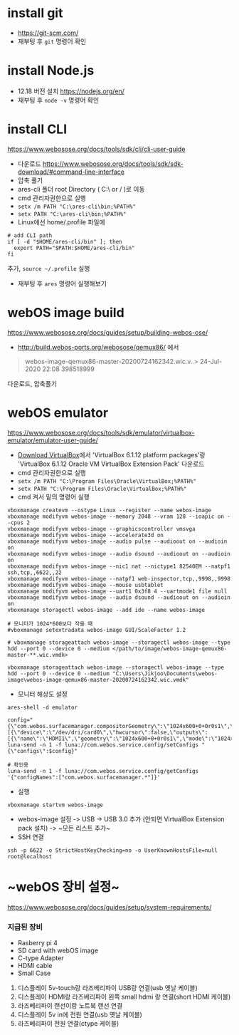 # install git
- https://git-scm.com/
- 재부팅 후 `git` 명령어 확인

# install Node.js
- 12.18 버전 설치 https://nodejs.org/en/
- 재부팅 후 `node -v` 명령어 확인

# install CLI
 https://www.webosose.org/docs/tools/sdk/cli/cli-user-guide
- 다운로드 https://www.webosose.org/docs/tools/sdk/sdk-download/#command-line-interface
- 압축 풀기
- ares-cli 폴더 root Directory ( C:\ or / )로 이동
- cmd 관리자권한으로 실행
- `setx /m PATH "C:\ares-cli\bin;%PATH%"`
- `setx PATH "C:\ares-cli\bin;%PATH%"`
- Linux에선 home/.profile 파일에 
```
# add CLI path
if [ -d "$HOME/ares-cli/bin" ]; then
  export PATH="$PATH:$HOME/ares-cli/bin"
fi
``` 
추가, `source ~/.profile` 실행
- 재부팅 후 `ares` 명령어 실행해보기


# webOS image build
https://www.webosose.org/docs/guides/setup/building-webos-ose/
- http://build.webos-ports.org/webosose/qemux86/   에서  
> webos-image-qemux86-master-20200724162342.wic.v..> 24-Jul-2020 22:08           398518999

다운로드, 압축풀기

# webOS emulator
 https://www.webosose.org/docs/tools/sdk/emulator/virtualbox-emulator/emulator-user-guide/
- [Download VirtualBox](https://www.virtualbox.org/wiki/Downloads)에서 'VirtualBox 6.1.12 platform packages'랑 'VirtualBox 6.1.12 Oracle VM VirtualBox Extension Pack' 다운로드
- cmd 관리자권한으로 실행
- `setx /m PATH "C:\Program Files\Oracle\VirtualBox;%PATH%"`
- `setx PATH "C:\Program Files\Oracle\VirtualBox;%PATH%"`
- cmd 켜서 밑의 명령어 실행
```shell
vboxmanage createvm --ostype Linux --register --name webos-image
vboxmanage modifyvm webos-image --memory 2048 --vram 128 --ioapic on --cpus 2
vboxmanage modifyvm webos-image --graphicscontroller vmsvga
vboxmanage modifyvm webos-image --accelerate3d on
vboxmanage modifyvm webos-image --audio pulse --audioout on --audioin on
vboxmanage modifyvm webos-image --audio dsound --audioout on --audioin on
vboxmanage modifyvm webos-image --nic1 nat --nictype1 82540EM --natpf1 ssh,tcp,,6622,,22
vboxmanage modifyvm webos-image --natpf1 web-inspector,tcp,,9998,,9998
vboxmanage modifyvm webos-image --mouse usbtablet
vboxmanage modifyvm webos-image --uart1 0x3f8 4 --uartmode1 file null
vboxmanage modifyvm webos-image --audio dsound --audioout on --audioin on
vboxmanage storagectl webos-image --add ide --name webos-image

# 모니터가 1024*600보다 작을 때
#vboxmanage setextradata webos-image GUI/ScaleFactor 1.2

# vboxmanage storageattach webos-image --storagectl webos-image --type hdd --port 0 --device 0 --medium </path/to/image/webos-image-qemux86-master-**.wic.vmdk>

vboxmanage storageattach webos-image --storagectl webos-image --type hdd --port 0 --device 0 --medium "C:\Users\Jikjoo\Documents\webos-image\webos-image-qemux86-master-20200724162342.wic.vmdk"
```
- 모니터 해상도 설정
```
ares-shell -d emulator

config="{\"com.webos.surfacemanager.compositorGeometry\":\"1024x600+0+0r0s1\",\"com.webos.surfacemanager.displayConfig\":[{\"device\":\"/dev/dri/card0\",\"hwcursor\":false,\"outputs\":[{\"name\":\"HDMI1\",\"geometry\":\"1024x600+0+0r0s1\",\"mode\":\"1024x600\"}]}]}"; luna-send -n 1 -f luna://com.webos.service.config/setConfigs "{\"configs\":$config}"

# 확인용
luna-send -n 1 -f luna://com.webos.service.config/getConfigs '{"configNames":["com.webos.surfacemanager.*"]}'
```
- 실행 
```
vboxmanage startvm webos-image
```
- webos-image 설정 -> USB -> USB 3.0 추가 (안되면 VirtualBox Extension pack 설치) -> ~모든 리스트 추가~
- SSH 연결
```
ssh -p 6622 -o StrictHostKeyChecking=no -o UserKnownHostsFile=null root@localhost
```


# ~webOS 장비 설정~
https://www.webosose.org/docs/guides/setup/system-requirements/  
### 지급된 장비
- Rasberry pi 4
- SD card with webOS image
- C-type Adapter
- HDMI cable
- Small Case

1. 디스플레이 5v-touch랑 라즈베리파이 USB랑 연결(usb 옛날 케이블)
1. 디스플레이 HDMI랑 라즈베리파이 왼쪽 small hdmi 랑 연결(short HDMI 케이블)
1. 라즈베리파이 랜선이랑 노트북 랜선 연결
1. 디스플레이 5v in에 전원 연결(usb 옛날 케이블)
1. 라즈베리파이 전원 연결(ctype 케이블)